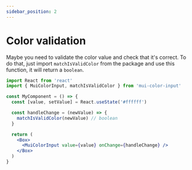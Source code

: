 ```yaml
---
sidebar_position: 2
---
```


# Color validation

Maybe you need to validate the color value and check that it's correct. To do that, just import `matchIsValidColor` from the package and use this function, it will return a `boolean`.

```jsx
import React from 'react'
import { MuiColorInput, matchIsValidColor } from 'mui-color-input'

const MyComponent = () => {
  const [value, setValue] = React.useState('#ffffff')

  const handleChange = (newValue) => {
    matchIsValidColor(newValue) // boolean
  }

  return (
    <Box>
      <MuiColorInput value={value} onChange={handleChange} />
    </Box>
  )
}
```



